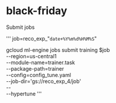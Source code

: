 # black-friday


Submit jobs

'''
job=reco_exp_"`date+%Y%m%d%H%M%S`"

gcloud ml-engine jobs submit training $job \
--region=us-central1 \
--module-name=trainer.task \
--package-path=trainer \
--config=config_tune.yaml \
--job-dir='gs://reco_exp_4/job' \
-- \
--hypertune
'''

